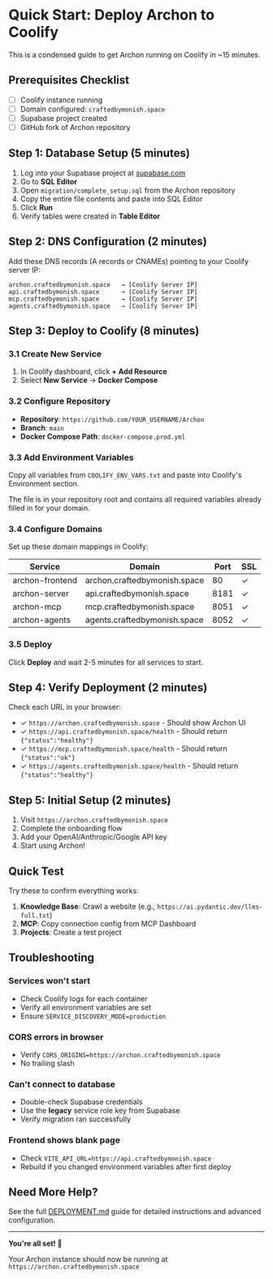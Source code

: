 # Quick Start: Deploy Archon to Coolify

This is a condensed guide to get Archon running on Coolify in ~15 minutes.

## Prerequisites Checklist

- [ ] Coolify instance running
- [ ] Domain configured: `craftedbymonish.space`
- [ ] Supabase project created
- [ ] GitHub fork of Archon repository

## Step 1: Database Setup (5 minutes)

1. Log into your Supabase project at [supabase.com](https://supabase.com)
2. Go to **SQL Editor**
3. Open `migration/complete_setup.sql` from the Archon repository
4. Copy the entire file contents and paste into SQL Editor
5. Click **Run**
6. Verify tables were created in **Table Editor**

## Step 2: DNS Configuration (2 minutes)

Add these DNS records (A records or CNAMEs) pointing to your Coolify server IP:

```
archon.craftedbymonish.space   → [Coolify Server IP]
api.craftedbymonish.space      → [Coolify Server IP]
mcp.craftedbymonish.space      → [Coolify Server IP]
agents.craftedbymonish.space   → [Coolify Server IP]
```

## Step 3: Deploy to Coolify (8 minutes)

### 3.1 Create New Service

1. In Coolify dashboard, click **+ Add Resource**
2. Select **New Service** → **Docker Compose**

### 3.2 Configure Repository

- **Repository**: `https://github.com/YOUR_USERNAME/Archon`
- **Branch**: `main`
- **Docker Compose Path**: `docker-compose.prod.yml`

### 3.3 Add Environment Variables

Copy all variables from `COOLIFY_ENV_VARS.txt` and paste into Coolify's Environment section.

The file is in your repository root and contains all required variables already filled in for your domain.

### 3.4 Configure Domains

Set up these domain mappings in Coolify:

| Service | Domain | Port | SSL |
|---------|--------|------|-----|
| archon-frontend | archon.craftedbymonish.space | 80 | ✓ |
| archon-server | api.craftedbymonish.space | 8181 | ✓ |
| archon-mcp | mcp.craftedbymonish.space | 8051 | ✓ |
| archon-agents | agents.craftedbymonish.space | 8052 | ✓ |

### 3.5 Deploy

Click **Deploy** and wait 2-5 minutes for all services to start.

## Step 4: Verify Deployment (2 minutes)

Check each URL in your browser:

- ✓ `https://archon.craftedbymonish.space` - Should show Archon UI
- ✓ `https://api.craftedbymonish.space/health` - Should return `{"status":"healthy"}`
- ✓ `https://mcp.craftedbymonish.space/health` - Should return `{"status":"ok"}`
- ✓ `https://agents.craftedbymonish.space/health` - Should return `{"status":"healthy"}`

## Step 5: Initial Setup (2 minutes)

1. Visit `https://archon.craftedbymonish.space`
2. Complete the onboarding flow
3. Add your OpenAI/Anthropic/Google API key
4. Start using Archon!

## Quick Test

Try these to confirm everything works:

1. **Knowledge Base**: Crawl a website (e.g., `https://ai.pydantic.dev/llms-full.txt`)
2. **MCP**: Copy connection config from MCP Dashboard
3. **Projects**: Create a test project

## Troubleshooting

### Services won't start
- Check Coolify logs for each container
- Verify all environment variables are set
- Ensure `SERVICE_DISCOVERY_MODE=production`

### CORS errors in browser
- Verify `CORS_ORIGINS=https://archon.craftedbymonish.space`
- No trailing slash

### Can't connect to database
- Double-check Supabase credentials
- Use the **legacy** service role key from Supabase
- Verify migration ran successfully

### Frontend shows blank page
- Check `VITE_API_URL=https://api.craftedbymonish.space`
- Rebuild if you changed environment variables after first deploy

## Need More Help?

See the full [DEPLOYMENT.md](DEPLOYMENT.md) guide for detailed instructions and advanced configuration.

---

**You're all set! 🎉**

Your Archon instance should now be running at `https://archon.craftedbymonish.space`


